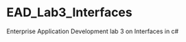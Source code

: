 EAD_Lab3_Interfaces
===================

Enterprise Application Development lab 3 on Interfaces in c#
